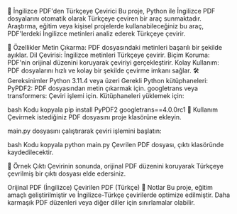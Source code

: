 📄 İngilizce PDF'den Türkçeye Çevirici
Bu proje, Python ile İngilizce PDF dosyalarını otomatik olarak Türkçeye çeviren bir araç sunmaktadır. Araştırma, eğitim veya kişisel projelerde kullanabileceğiniz bu araç, PDF'lerdeki İngilizce metinleri analiz ederek Türkçeye çevirir.


🚀 Özellikler
Metin Çıkarma: PDF dosyasındaki metinleri başarılı bir şekilde ayıklar.
Dil Çevirisi: İngilizce metinleri Türkçeye çevirir.
Biçim Koruma: PDF'nin orijinal düzenini koruyarak çeviriyi gerçekleştirir.
Kolay Kullanım: PDF dosyalarını hızlı ve kolay bir şekilde çevirme imkanı sağlar.
🛠 Gereksinimler
Python 3.11.4 veya üzeri
Gerekli Python kütüphaneleri:
PyPDF2: PDF dosyasından metin çıkarmak için.
googletrans veya transformers: Çeviri işlemi için.
Kütüphaneleri yüklemek için:

bash
Kodu kopyala
pip install PyPDF2 googletrans==4.0.0rc1
📖 Kullanım
Çevirmek istediğiniz PDF dosyasını proje klasörüne ekleyin.

main.py dosyasını çalıştırarak çeviri işlemini başlatın:

bash
Kodu kopyala
python main.py
Çevrilen PDF dosyası, çıktı klasöründe kaydedilecektir.

📌 Örnek Çıktı
Çevirinin sonunda, orijinal PDF düzenini koruyarak Türkçeye çevrilmiş bir çıktı dosyası elde edersiniz.

Orijinal PDF (İngilizce)	Çevirilen PDF (Türkçe)
📎 Notlar
Bu proje, eğitim amaçlı geliştirilmiştir ve İngilizce-Türkçe çevirilerde optimize edilmiştir. Daha karmaşık PDF düzenleri veya diğer diller için sınırlamalar olabilir.

